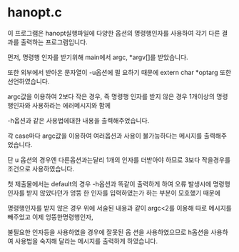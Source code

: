 # hanopt.c

이 프로그램은 hanopt실행파일에 다양한 옵션의 명령행인자를 사용하여 각기 다른 결과를 출력하는 프로그램입니다.

먼저, 명령행 인자를 받기위해 main에서 argc, *argv[]를 받았습니다.

또한 외부에서 받아온 문자열이 -u옵션에 필 요하기 때문에 extern char *optarg 또한 선언하였습니다.

argc값을 이용하여 2보다 작은 경우, 즉 명령행 인자를 받지 않은 경우 1개이상의 명령행인자와 사용하라는 에러메시지와 함께

-h옵션과 같은 사용법에대한 내용을 출력해주었습니다.

각 case마다 argc값을 이용하여 여러옵션과 사용이 불가능하다는 메시지를 출력해주었습니다.

단 u 옵션의 경우엔 다른옵션과는달리 1개의 인자를 더받아야 하므로 3보다 작을경우를 조건으로 사용하였습니다.

첫 제출물에서는 default의 경우 -h옵션과 똑같이 출력하게 하여 오류 발생시에 명령행인자를 받지 않았다던가 엉뚱 한 인자를 입력하였는가 하는 부분이 모호했기 때문에

명령행인자를 받지 않은 경우 위에 서술된 내용과 같이 argc<2를 이용해 따로 메시지를 빼주었고 이제 엉뚱한명령행인자,

불필요한 인자등을 사용하였을 경우에 잘못된 옵 션을 사용하였으므로 h옵션을 사용하여 사용법을 숙지해 달라는 메시지를 출력하게 하였습니다.
